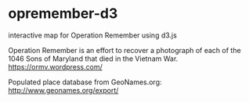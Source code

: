 # opremember-d3
interactive map for Operation Remember using d3.js

Operation Remember is an effort to recover a photograph of each of the 1046 Sons of Maryland that died in the Vietnam War.
https://ormv.wordpress.com/

Populated place database from GeoNames.org: http://www.geonames.org/export/
